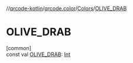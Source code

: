 //[qrcode-kotlin](../../../index.md)/[qrcode.color](../index.md)/[Colors](index.md)/[OLIVE_DRAB](-o-l-i-v-e_-d-r-a-b.md)

# OLIVE_DRAB

[common]\
const val [OLIVE_DRAB](-o-l-i-v-e_-d-r-a-b.md): [Int](https://kotlinlang.org/api/latest/jvm/stdlib/kotlin-stdlib/kotlin/-int/index.html)

